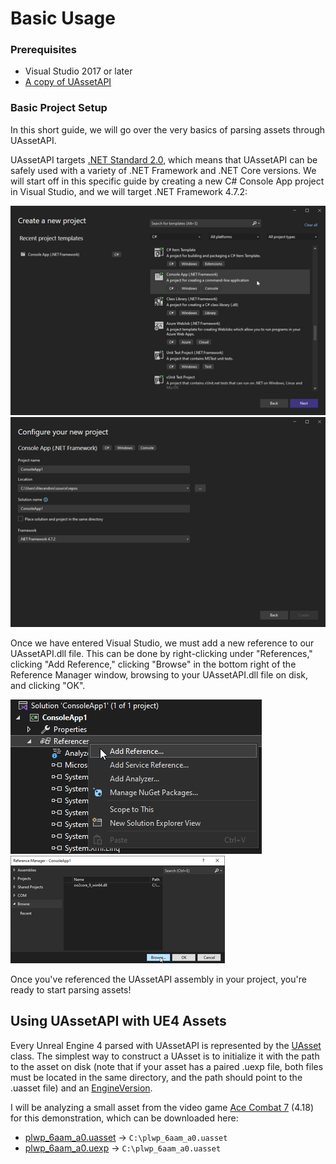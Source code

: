 # Basic Usage

### Prerequisites
* Visual Studio 2017 or later
* [A copy of UAssetAPI](./build.md)

### Basic Project Setup
In this short guide, we will go over the very basics of parsing assets through UAssetAPI.

UAssetAPI targets [.NET Standard 2.0](https://learn.microsoft.com/en-us/dotnet/standard/net-standard?tabs=net-standard-2-0), which means that UAssetAPI can be safely used with a variety of .NET Framework and .NET Core versions. We will start off in this specific guide by creating a new C# Console App project in Visual Studio, and we will target .NET Framework 4.7.2:

![](./img/basic1.png)
![](./img/basic2.png)

Once we have entered Visual Studio, we must add a new reference to our UAssetAPI.dll file. This can be done by right-clicking under "References," clicking "Add Reference," clicking "Browse" in the bottom right of the Reference Manager window, browsing to your UAssetAPI.dll file on disk, and clicking "OK".

![](./img/basic3.png)
![](./img/basic4.png)

Once you've referenced the UAssetAPI assembly in your project, you're ready to start parsing assets!

## Using UAssetAPI with UE4 Assets
Every Unreal Engine 4 parsed with UAssetAPI is represented by the [UAsset](../api/uassetapi.uasset.md#constructors) class. The simplest way to construct a UAsset is to initialize it with the path to the asset on disk (note that if your asset has a paired .uexp file, both files must be located in the same directory, and the path should point to the .uasset file) and an [EngineVersion](../api/uassetapi.unrealtypes.engineversion.html#fields).

I will be analyzing a small asset from the video game [Ace Combat 7](https://www.bandainamcoent.com/games/ace-combat-7) (4.18) for this demonstration, which can be downloaded here:
- [plwp_6aam_a0.uasset](../samples/plwp_6aam_a0.uasset) &rarr; `C:\plwp_6aam_a0.uasset`
- [plwp_6aam_a0.uexp](../samples/plwp_6aam_a0.uexp) &rarr; `C:\plwp_6aam_a0.uasset`